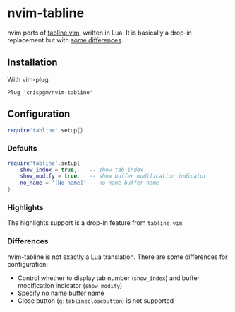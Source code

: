 # nvim-tabline

nvim ports of [tabline.vim](https://github.com/mkitt/tabline.vim), written in Lua.
It is basically a drop-in replacement but with [some differences](#Differences).

## Installation

With vim-plug:

```viml
Plug 'crispgm/nvim-tabline'
```

## Configuration

```lua
require'tabline'.setup{}
```

### Defaults

```lua
require'tabline'.setup{
    show_index = true,    -- show tab index
    show_modify = true,   -- show buffer modification indicator
    no_name = '[No name]' -- no name buffer name
}
```

### Highlights

The highlights support is a drop-in feature from `tabline.vim`.

### Differences

nvim-tabline is not exactly a Lua translation. There are some differences for configuration:

- Control whether to display tab number (`show_index`) and buffer modification indicator (`show_modify`)
- Specify no name buffer name
- Close button (`g:tablineclosebutton`) is not supported

